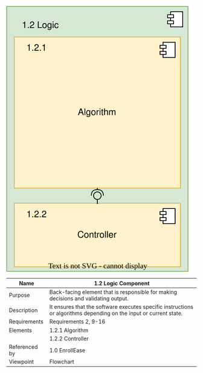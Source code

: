 ![Logic Component](TeamTwoFiles/LogicComponentDiagram.drawio.svg)

| Name | 1.2 Logic Component |
| ----------- | ----------- |
| Purpose | Back-facing element that is responsible for making decisions and validating output. |
| Description | It ensures that the software executes specific instructions or algorithms depending on the input or current state. |
| Requirements | Requirements 2, 9-16  |
| Elements | 1.2.1 Algorithm |
|  | 1.2.2 Controller |
| Referenced by | 1.0 EnrollEase  |
| Viewpoint | Flowchart |
